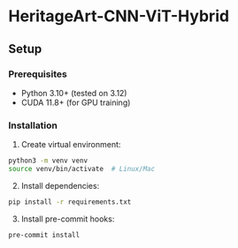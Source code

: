 # HeritageArt-CNN-ViT-Hybrid

## Setup

### Prerequisites
- Python 3.10+ (tested on 3.12)
- CUDA 11.8+ (for GPU training)

### Installation

1. Create virtual environment:
```bash
python3 -m venv venv
source venv/bin/activate  # Linux/Mac
```

2. Install dependencies:
```bash
pip install -r requirements.txt
```

3. Install pre-commit hooks:
```bash
pre-commit install
```